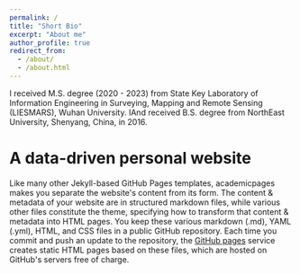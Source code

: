 ```yaml
---
permalink: /
title: "Short Bio"
excerpt: "About me"
author_profile: true
redirect_from: 
  - /about/
  - /about.html
---
```


I received M.S. degree (2020 - 2023) from State Key Laboratory of Information Engineering in Surveying, Mapping and Remote Sensing (LIESMARS), Wuhan University. IAnd received B.S. degree from NorthEast University, Shenyang, China, in 2016. 



A data-driven personal website
======
Like many other Jekyll-based GitHub Pages templates, academicpages makes you separate the website's content from its form. The content & metadata of your website are in structured markdown files, while various other files constitute the theme, specifying how to transform that content & metadata into HTML pages. You keep these various markdown (.md), YAML (.yml), HTML, and CSS files in a public GitHub repository. Each time you commit and push an update to the repository, the [GitHub pages](https://pages.github.com/) service creates static HTML pages based on these files, which are hosted on GitHub's servers free of charge.
